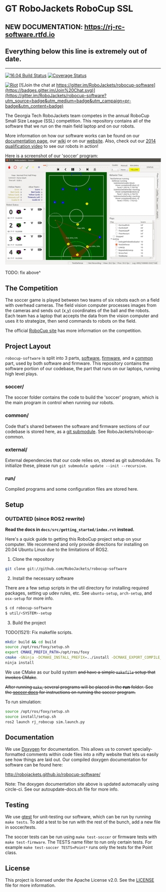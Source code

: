 # GT RoboJackets RoboCup SSL

## NEW DOCUMENTATION: https://rj-rc-software.rtfd.io

## Everything below this line is extremely out of date.

-------------------------------------------------------

[![16.04 Build Status](https://circleci.com/gh/RoboJackets/robocup-software.svg?&style=shield)](https://circleci.com/gh/RoboJackets/robocup-software) [![Coverage Status](https://coveralls.io/repos/RoboJackets/robocup-software/badge.svg?branch=master&service=github)](https://coveralls.io/github/RoboJackets/robocup-software?branch=master)

[![Riot](https://img.shields.io/badge/matrix-riot%20chat-blue.svg)](https://riot.im/app/#/room/%23robocup-software:matrix.org) [![Join the chat at https://gitter.im/RoboJackets/robocup-software](https://badges.gitter.im/Join%20Chat.svg)](https://gitter.im/RoboJackets/robocup-software?utm_source=badge&utm_medium=badge&utm_campaign=pr-badge&utm_content=badge)

The Georgia Tech RoboJackets team competes in the annual RoboCup Small Size League (SSL) competition.  This repository contains all of the software that we run on the main field laptop and on our robots.  

More information on how our software works can be found on our [documentation
page](http://robojackets.github.io/robocup-software/), our
[wiki](http://wiki.robojackets.org/w/RoboCup_Software) or on our
[website](http://www.robojackets.org/). Also, check out our [2014 qualification
video](https://www.youtube.com/watch?v=H3F9HexPLT0) to see our robots in
action!

Here is a screenshot of our 'soccer' program:
![Screenshot of the 'soccer' program](doc/images/soccer.png "Soccer")

TODO: fix above^


## The Competition

The soccer game is played between two teams of six robots each on a field with overhead cameras.  The field vision computer processes images from the cameras and sends out (x,y) coordinates of the ball and the robots.  Each team has a laptop that accepts the data from the vision computer and uses it to strategize, then send commands to robots on the field.

The official [RoboCup site](http://robocupssl.cpe.ku.ac.th/) has more information on the competition.


## Project Layout

`robocup-software` is split into 3 parts, [software](https://github.com/RoboJackets/robocup-software), [firmware](https://github.com/RoboJackets/robocup-firmware), and a [common](https://github.com/RoboJackets/robocup-common) part, used by both software and firmware. This repository contains the software portion of our codebase, the part that runs on our laptops, running high level plays.

### soccer/

The soccer folder contains the code to build the 'soccer' program, which is the main program in control when running our robots.


### common/

Code that's shared between the software and firmware sections of our codebase is stored here, as a [git submodule](https://git-scm.com/book/en/v2/Git-Tools-Submodules). See RoboJackets/robocup-common.

### external/

External dependencies that our code relies on, stored as git submodules. To initialize these, please run `git submodule update --init --recursive`.

### run/

Compiled programs and some configuration files are stored here.


## Setup

### OUTDATED (since ROS2 rewrite)

**Read the docs in `docs/src/getting_started/index.rst` instead.**

Here's a quick guide to getting this RoboCup project setup on your computer.  We recommend and only provide directions for installing on 20.04 Ubuntu Linux due to the limitations of ROS2.

1) Clone the repository

```sh
git clone git://github.com/RoboJackets/robocup-software
```


2) Install the necessary software

There are a few setup scripts in the util directory for installing required packages, setting up udev rules, etc.  See `ubuntu-setup`, `arch-setup`, and `osx-setup` for more info.

```sh
$ cd robocup-software
$ util/<SYSTEM>-setup
```

3) Build the project

TODO(1521): Fix makefile scripts.
```sh
mkdir build && cd build
source /opt/ros/foxy/setup.sh
export CMAKE_PREFIX_PATH=/opt/ros/foxy
cmake -GNinja -DCMAKE_INSTALL_PREFIX=../install -DCMAKE_EXPORT_COMPILE_COMMANDS=ON ..
ninja install
```

We use CMake as our build system ~~and have a simple `makefile` setup that invokes CMake~~.

~~After running `make`, several programs will be placed in the **run** folder.  See the [soccer docs](http://robojackets.github.io/robocup-software/md_soccer_doc__soccer.html) for instructions on running the soccer program.~~

To run simulation:
```sh
source /opt/ros/foxy/setup.sh
source install/setup.sh
ros2 launch rj_robocup sim.launch.py
```

## Documentation

We use [Doxygen](www.doxygen.org) for documentation.  This allows us to convert specially-formatted comments within code files into a nifty website that lets us easily see how things are laid out.  Our compiled doxygen documentation for software can be found here:

http://robojackets.github.io/robocup-software/

Note: The doxygen documentation site above is updated automacally using circle-ci.  See our autoupdate-docs.sh file for more info.

## Testing
We use [gtest](https://code.google.com/p/googletest/) for unit-testing our software, which can be run by running `make tests`.  To add a test to be run with the rest of the bunch, add a new file in soccer/tests.

The soccer tests can be run using `make test-soccer` or firmware tests with `make test-firmware`.
The TESTS name filter to run only certain tests. For example `make test-soccer TESTS=Point*` runs only the tests for the Point class.

## License

This project is licensed under the Apache License v2.0.  See the [LICENSE](LICENSE) file for more information.

